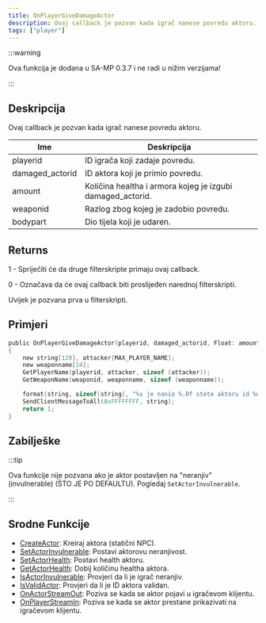 ```yaml
---
title: OnPlayerGiveDamageActor
description: Ovaj callback je pozvan kada igrač nanese povredu aktoru.
tags: ["player"]
---
```


:::warning

Ova funkcija je dodana u SA-MP 0.3.7 i ne radi u nižim verzijama!

:::

## Deskripcija

Ovaj callback je pozvan kada igrač nanese povredu aktoru.

| Ime             | Deskripcija                                                |
| --------------- | ---------------------------------------------------------- |
| playerid        | ID igrača koji zadaje povredu.                             |
| damaged_actorid | ID aktora koji je primio povredu.                          |
| amount          | Količina healtha i armora kojeg je izgubi damaged_actorid. |
| weaponid        | Razlog zbog kojeg je zadobio povredu.                      |
| bodypart        | Dio tijela koji je udaren.                                 |

## Returns

1 - Spriječiti će da druge filterskripte primaju ovaj callback.

0 - Označava da će ovaj callback biti proslijeđen narednoj filterskripti.

Uvijek je pozvana prva u filterskripti.

## Primjeri

```c
public OnPlayerGiveDamageActor(playerid, damaged_actorid, Float: amount, weaponid, bodypart)
{
    new string[128], attacker[MAX_PLAYER_NAME];
    new weaponname[24];
    GetPlayerName(playerid, attacker, sizeof (attacker));
    GetWeaponName(weaponid, weaponname, sizeof (weaponname));

    format(string, sizeof(string), "%s je nanio %.0f stete aktoru id %d, oruzjem: %s", attacker, amount, damaged_actorid, weaponname);
    SendClientMessageToAll(0xFFFFFFFF, string);
    return 1;
}
```

## Zabilješke

:::tip

Ova funkcije nije pozvana ako je aktor postavljen na "neranjiv" (invulnerable) (ŠTO JE PO DEFAULTU). Pogledaj `SetActorInvulnerable`.

:::

## Srodne Funkcije

- [CreateActor](../functions/CreateActor.md): Kreiraj aktora (statični NPC).
- [SetActorInvulnerable](../functions/SetActorInvulnerable.md): Postavi aktorovu neranjivost.
- [SetActorHealth](../functions/SetActorHealth.md): Postavi health aktoru.
- [GetActorHealth](../functions/GetActorHealth.md): Dobij količinu healtha aktora.
- [IsActorInvulnerable](../functions/IsActorInvulnerable.md): Provjeri da li je igrač neranjiv.
- [IsValidActor](../functions/IsValidActor.md): Provjeri da li je ID aktora validan.
- [OnActorStreamOut](OnActorStreamOut.md): Poziva se kada se aktor pojavi u igračevom klijentu.
- [OnPlayerStreamIn](OnPlayerStreamIn.md): Poziva se kada se aktor prestane prikazivati na igračevom klijentu.
